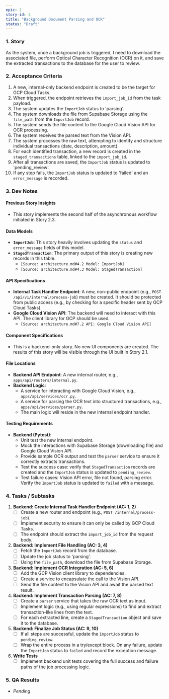 ```yaml
---
epic: 2
story-id: 4
title: "Background Document Parsing and OCR"
status: "Draft"
---
```


### 1. Story

As the system, once a background job is triggered, I need to download the associated file, perform Optical Character Recognition (OCR) on it, and save the extracted transactions to the database for the user to review.

### 2. Acceptance Criteria

1.  A new, internal-only backend endpoint is created to be the target for GCP Cloud Tasks.
2.  When triggered, the endpoint retrieves the `import_job_id` from the task payload.
3.  The system updates the `ImportJob` status to 'parsing'.
4.  The system downloads the file from Supabase Storage using the `file_path` from the `ImportJob` record.
5.  The system sends the file content to the Google Cloud Vision API for OCR processing.
6.  The system receives the parsed text from the Vision API.
7.  The system processes the raw text, attempting to identify and structure individual transactions (date, description, amount).
8.  For each identified transaction, a new record is created in the `staged_transactions` table, linked to the `import_job_id`.
9.  After all transactions are saved, the `ImportJob` status is updated to 'pending_review'.
10. If any step fails, the `ImportJob` status is updated to 'failed' and an `error_message` is recorded.

### 3. Dev Notes

#### Previous Story Insights
*   This story implements the second half of the asynchronous workflow initiated in Story 2.3.

#### Data Models
*   **`ImportJob`**: This story heavily involves updating the `status` and `error_message` fields of this model.
*   **`StagedTransaction`**: The primary output of this story is creating new records in this table.
    *   `[Source: architecture.md#4.2 Model: ImportJob]`
    *   `[Source: architecture.md#4.3 Model: StagedTransaction]`

#### API Specifications
*   **Internal Task Handler Endpoint**: A new, non-public endpoint (e.g., `POST /api/v1/internal/process-job`) must be created. It should be protected from public access (e.g., by checking for a specific header sent by GCP Cloud Tasks).
*   **Google Cloud Vision API**: The backend will need to interact with this API. The client library for GCP should be used.
    *   `[Source: architecture.md#7.2 API: Google Cloud Vision API]`

#### Component Specifications
*   This is a backend-only story. No new UI components are created. The results of this story will be visible through the UI built in Story 2.1.

#### File Locations
*   **Backend API Endpoint**: A new internal router, e.g., `apps/api/routers/internal.py`.
*   **Backend Logic**: 
    *   A service for interacting with Google Cloud Vision, e.g., `apps/api/services/ocr.py`.
    *   A service for parsing the OCR text into structured transactions, e.g., `apps/api/services/parser.py`.
    *   The main logic will reside in the new internal endpoint handler.

#### Testing Requirements
*   **Backend (Pytest)**:
    *   Unit test the new internal endpoint.
    *   Mock the interactions with Supabase Storage (downloading file) and Google Cloud Vision API.
    *   Provide sample OCR output and test the `parser` service to ensure it correctly extracts transactions.
    *   Test the success case: verify that `StagedTransaction` records are created and the `ImportJob` status is updated to `pending_review`.
    *   Test failure cases: Vision API error, file not found, parsing error. Verify the `ImportJob` status is updated to `failed` with a message.

### 4. Tasks / Subtasks

1.  **Backend: Create Internal Task Handler Endpoint (AC: 1, 2)**
    *   [ ] Create a new router and endpoint (e.g., `POST /internal/process-job`).
    *   [ ] Implement security to ensure it can only be called by GCP Cloud Tasks.
    *   [ ] The endpoint should extract the `import_job_id` from the request body.
2.  **Backend: Implement File Handling (AC: 3, 4)**
    *   [ ] Fetch the `ImportJob` record from the database.
    *   [ ] Update the job status to 'parsing'.
    *   [ ] Using the `file_path`, download the file from Supabase Storage.
3.  **Backend: Implement OCR Integration (AC: 5, 6)**
    *   [ ] Add the GCP Vision client library to dependencies.
    *   [ ] Create a service to encapsulate the call to the Vision API.
    *   [ ] Send the file content to the Vision API and await the parsed text result.
4.  **Backend: Implement Transaction Parsing (AC: 7, 8)**
    *   [ ] Create a `parser` service that takes the raw OCR text as input.
    *   [ ] Implement logic (e.g., using regular expressions) to find and extract transaction-like lines from the text.
    *   [ ] For each extracted line, create a `StagedTransaction` object and save it to the database.
5.  **Backend: Finalize Job Status (AC: 9, 10)**
    *   [ ] If all steps are successful, update the `ImportJob` status to `pending_review`.
    *   [ ] Wrap the entire process in a try/except block. On any failure, update the `ImportJob` status to `failed` and record the exception message.
6.  **Write Tests**
    *   [ ] Implement backend unit tests covering the full success and failure paths of the job processing logic.

### 5. QA Results
*   *Pending*
